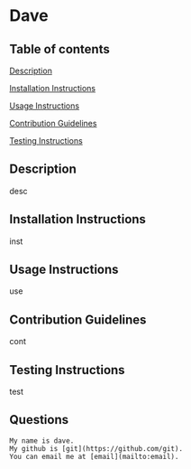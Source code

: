 # Dave

## Table of contents

 [Description](./#description)

 [Installation Instructions](./#installation-instructions)

 [Usage Instructions](./#usage-instructions)

 [Contribution Guidelines](./#contribution-guidelines)

 [Testing Instructions](./#testing-instructions)
## Description
desc

## Installation Instructions
inst

## Usage Instructions
use

## Contribution Guidelines
cont


## Testing Instructions
test


## Questions
    My name is dave.
    My github is [git](https://github.com/git).
    You can email me at [email](mailto:email).
    
